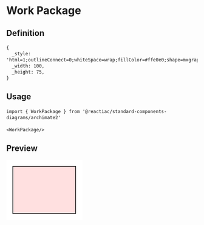 # Work Package

## Definition

```
{
  _style: 'html=1;outlineConnect=0;whiteSpace=wrap;fillColor=#ffe0e0;shape=mxgraph.archimate.rounded=1',
  _width: 100,
  _height: 75,
}
```

## Usage

```
import { WorkPackage } from '@reactiac/standard-components-diagrams/archimate2'

<WorkPackage/>
```

## Preview

<img src="./work-package.png" width="200"/>
